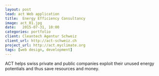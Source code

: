 ```yaml
---
layout: post
lead: act Web application
title:  Energy Efficiency Consultancy
image: act_01.jpg
date:   2015-07-31, 10:00
categories: portfolio
client: Cleantech Agentur Schweiz
client_url: http://act-schweiz.ch
project_url: http://act.myclimate.org
tags: [web design, development]
---
```


ACT helps swiss private and public companies exploit their unused energy potentials and thus save resources and money.
